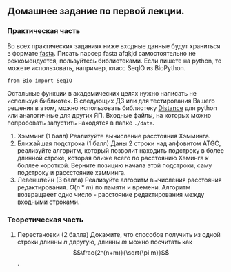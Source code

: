 ## Домашнее задание по первой лекции.
### Практическая часть
Во всех практических заданиях ниже входные данные 
будут храниться в формате [fasta](https://en.wikipedia.org/wiki/FASTA_format).
Писать парсер fasta afqkjd самостоятельно не реккомендуется, 
пользуйтесь библиотеками. Если пишете на python, то можете 
использовать, например, класс SeqIO из BioPython.
```
from Bio import SeqIO
```
Остальные функции в академических целях нужно 
написать не используя библиотек. В следующих ДЗ или 
для тестирования Вашего решения в этом, можно 
использовать библиотеку [Distance](https://pypi.org/project/Distance/0.1/) 
для python или аналогичные для других ЯП. Входные файлы, 
на которых можно попробовать запустить находятся в 
папке `./data`.
1. Хэмминг (1 балл)
Реализуйте вычисление расстояния Хэмминга.
2. Ближайшая подстрока (1 балл)
Даны 2 строки над алфовитом ATGC, реализуйте алгоритм,
 который позволит находить подстроку в более длинной 
 строке, которая ближе всего по расстоянию Хэминга к 
 боллее короткой. Верните позицию начала этой подстроки, 
 саму подстроку и рассстояние хэмминга.
3. Левенштейн (3 балла)
Реализуйте алгоритм вычисления расстояния 
редактирования. $O(n*m)$ по памяти и времени. 
Алгоритм возвращаеет одно число - расстояние 
редактирования между входными строками.

### Теоретическая часть
1. Перестановки (2 балла)
Докажите, что способов получить из одной строки длинны $n$ 
длругую, длинны $m$ можно посчитать как 
$$\frac{2^(n+m)}{\sqrt{\pi m}}$$.
